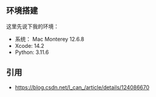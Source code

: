 ## 环境搭建


这里先说下我的环境：
- 系统： Mac Monterey 12.6.8
- Xcode: 14.2
- Python: 3.11.6





## 引用

- https://blog.csdn.net/I_can_/article/details/124086670